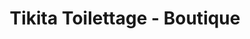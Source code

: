 ---
title: "Tikita Toilettage - Boutique"
url: /marcq-en-baroeul/tikita-toilettage-boutique/
shop: toilettage des animaux
---
